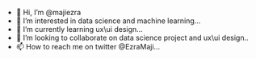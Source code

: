 - 👋 Hi, I’m @majiezra
- 👀 I’m interested in data science and machine learning...
- 🌱 I’m currently learning ux\ui design...
- 💞️ I’m looking to collaborate on data science project and ux\ui design..
- 📫 How to reach me on twitter @EzraMaji...

<!---
majiezra/majiezra is a ✨ special ✨ repository because its `README.md` (this file) appears on your GitHub profile.
You can click the Preview link to take a look at your changes.
--->
